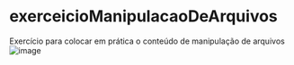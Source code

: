 # exerceicioManipulacaoDeArquivos
Exercício para colocar em prática o conteúdo de manipulação de arquivos
![image](https://github.com/DevKatoliko/exerceicioManipulacaoDeArquivos/assets/141534363/30053c78-5d5e-4060-b280-587a19f2eaf9)
